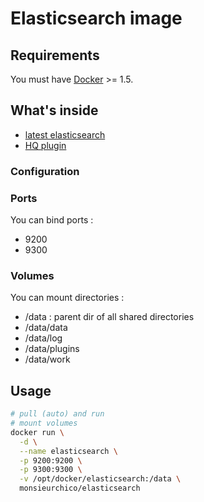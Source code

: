 # Elasticsearch image

## Requirements

You must have [Docker](https://www.docker.com/) >= 1.5.

## What's inside

* [latest elasticsearch](https://www.elastic.co/products/elasticsearch)
* [HQ plugin](https://github.com/royrusso/elasticsearch-HQ)

### Configuration

### Ports

You can bind ports :

* 9200
* 9300

### Volumes

You can mount directories :

* /data : parent dir of all shared directories
* /data/data
* /data/log
* /data/plugins
* /data/work

## Usage

```bash
# pull (auto) and run
# mount volumes
docker run \
  -d \
  --name elasticsearch \
  -p 9200:9200 \
  -p 9300:9300 \
  -v /opt/docker/elasticsearch:/data \
  monsieurchico/elasticsearch
```
